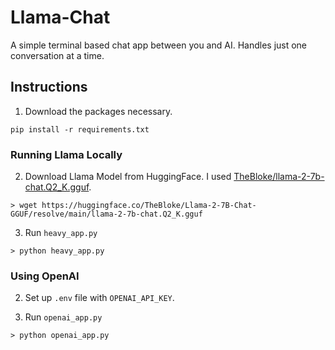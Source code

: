 # Llama-Chat
A simple terminal based chat app between you and AI. Handles just one conversation at a time.

## Instructions
1. Download the packages necessary.
```
pip install -r requirements.txt
```

### Running Llama Locally
2. Download Llama Model from HuggingFace. I used <a href="https://huggingface.co/TheBloke/Llama-2-7B-Chat-GGUF/resolve/main/llama-2-7b-chat.Q2_K.gguf">TheBloke/llama-2-7b-chat.Q2_K.gguf</a>. 
```
> wget https://huggingface.co/TheBloke/Llama-2-7B-Chat-GGUF/resolve/main/llama-2-7b-chat.Q2_K.gguf
```

3. Run `heavy_app.py` 
```
> python heavy_app.py
```
### Using OpenAI
2. Set up `.env` file with `OPENAI_API_KEY`.

3. Run `openai_app.py`
```
> python openai_app.py
```